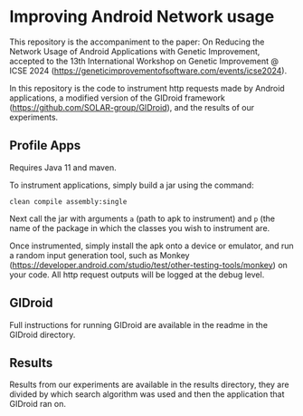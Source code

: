 # Improving Android Network usage

This repository is the accompaniment to the paper: On Reducing the Network Usage of Android Applications with Genetic Improvement, accepted to the 13th International Workshop on Genetic Improvement @ ICSE 2024 (https://geneticimprovementofsoftware.com/events/icse2024).

In this repository is the code to instrument http requests made by Android applications, a modified version of the GIDroid framework (https://github.com/SOLAR-group/GIDroid), and the results of our experiments.

## Profile Apps

Requires Java 11 and maven.

To instrument applications, simply build a jar using the command:

```clean compile assembly:single```

Next call the jar with arguments ```a``` (path to apk to instrument) and ```p``` (the name of the package in which the classes you wish to instrument are.

Once instrumented, simply install the apk onto a device or emulator, and run a random input generation tool, such as Monkey (https://developer.android.com/studio/test/other-testing-tools/monkey) on your code.
All http request outputs will be logged at the debug level.

## GIDroid

Full instructions for running GIDroid are available in the readme in the GIDroid directory.

## Results

Results from our experiments are available in the results directory, they are divided by which search algorithm was used and then the application that GIDroid ran on.
